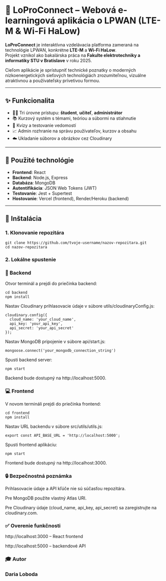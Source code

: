# 📡 LoProConnect – Webová e-learningová aplikácia o LPWAN (LTE-M & Wi-Fi HaLow)

**LoProConnect** je interaktívna vzdelávacia platforma zameraná na technológie LPWAN, konkrétne **LTE-M** a **Wi-Fi HaLow**.  
Projekt vznikol ako bakalárska práca na **Fakulte elektrotechniky a informatiky STU v Bratislave** v roku 2025.

Cieľom aplikácie je sprístupniť technické poznatky o moderných nízkoenergetických sieťových technológiách zrozumiteľnou, vizuálne atraktívnou a používateľsky prívetivou formou.

---

## ✨ Funkcionalita

- 👨‍🎓 Tri úrovne prístupu: **študent**, **učiteľ**, **administrátor**
- 📚 Kurzový systém s témami, teóriou a súbormi na stiahnutie
- 🧪 Kvízy a testovanie vedomostí
- 📈 Admin rozhranie na správu používateľov, kurzov a obsahu
- ☁️ Ukladanie súborov a obrázkov cez Cloudinary

---

## 🔧 Použité technológie

- **Frontend**: React
- **Backend**: Node.js, Express
- **Databáza**: MongoDB
- **Autentifikácia**: JSON Web Tokens (JWT)
- **Testovanie**: Jest + Supertest
- **Hostovanie**: Vercel (frontend), Render/Heroku (backend)

---

## 🚀 Inštalácia

### 1. Klonovanie repozitára
```
git clone https://github.com/tvoje-username/nazov-repozitara.git
cd nazov-repozitara
```
 ### 2. Lokálne spustenie
### 🔧 Backend
Otvor terminál a prejdi do priečinka backend:

```
cd backend
npm install
```
Nastav Cloudinary prihlasovacie údaje v súbore utils/cloudinaryConfig.js:
```
cloudinary.config({
  cloud_name: 'your_cloud_name',
  api_key: 'your_api_key',
  api_secret: 'your_api_secret'
});
```
Nastav MongoDB pripojenie v súbore api/start.js:
```
mongoose.connect('your_mongodb_connection_string')

```
Spusti backend server:
```
npm start
```
Backend bude dostupný na http://localhost:5000.

### 💻 Frontend
V novom termináli prejdi do priečinka frontend:
```
cd frontend
npm install
```
Nastav URL backendu v súbore src/utils/utils.js:
```
export const API_BASE_URL = 'http://localhost:5000';
```
Spusti frontend aplikáciu:
```
npm start
```
Frontend bude dostupný na http://localhost:3000.

### 🔒 Bezpečnostná poznámka
Prihlasovacie údaje a API kľúče nie sú súčasťou repozitára.

Pre MongoDB použite vlastný Atlas URI.

Pre Cloudinary údaje (cloud_name, api_key, api_secret) sa zaregistrujte na cloudinary.com.

### ✅ Overenie funkčnosti
http://localhost:3000 – React frontend

http://localhost:5000 – backendové API

### 🎓 Autor
### Daria Loboda

